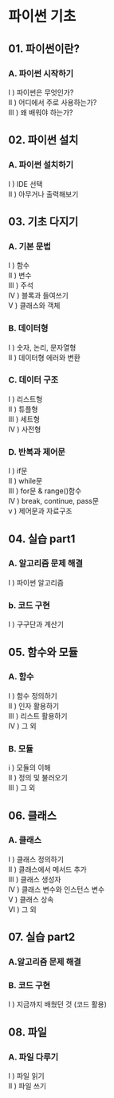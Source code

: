 # 파이썬 기초

## 01. 파이썬이란?
### **A. 파이썬 시작하기**
I ) 파이썬은 무엇인가?  
II ) 어디에서 주로 사용하는가?  
III ) 왜 배워야 하는가?  

## 02. 파이썬 설치
### **A. 파이썬 설치하기**
I ) IDE 선택  
II ) 아무거나 출력해보기  

## 03. 기초 다지기 
### **A. 기본 문법**
I ) 함수  
II ) 변수  
III ) 주석  
IV ) 블록과 들여쓰기  
V ) 클래스와 객체  

### **B. 데이터형**
I ) 숫자, 논리, 문자열형  
II ) 데이터형 에러와 변환

### **C. 데이터 구조**
I ) 리스트형  
II ) 튜플형  
III ) 세트형  
IV ) 사전형

### **D. 반복과 제어문**
I ) if문  
II ) while문  
III ) for문 & range()함수  
IV ) break, continue, pass문  
v ) 제어문과 자료구조

## 04. 실습 part1
### **A. 알고리즘 문제 해결**
I ) 파이썬 알고리즘

### **b. 코드 구현**
I ) 구구단과 계산기

## 05. 함수와 모듈
### **A. 함수**
I ) 함수 정의하기   
II ) 인자 활용하기  
III ) 리스트 활용하기  
IV ) 그 외   

### **B. 모듈**
i ) 모듈의 이해  
II ) 정의 및 불러오기  
III ) 그 외

## 06. 클래스
### **A. 클래스**
I ) 클래스 정의하기  
II ) 클래스에서 메서드 추가  
III ) 클래스 생성자  
IV ) 클래스 변수와 인스턴스 변수  
V ) 클래스 상속  
VI ) 그 외  

## 07. 실습 part2
### **A.알고리즘 문제 해결**

### **B. 코드 구현**
I ) 지금까지 배웠던 것 (코드 활용)

## 08. 파일
### **A. 파일 다루기**
I ) 파일 읽기  
II ) 파일 쓰기